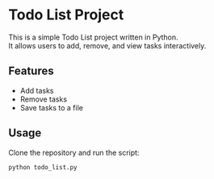 # Todo List Project

This is a simple Todo List project written in Python.  
It allows users to add, remove, and view tasks interactively.  

## Features
- Add tasks
- Remove tasks
- Save tasks to a file

## Usage
Clone the repository and run the script:
```bash
python todo_list.py
